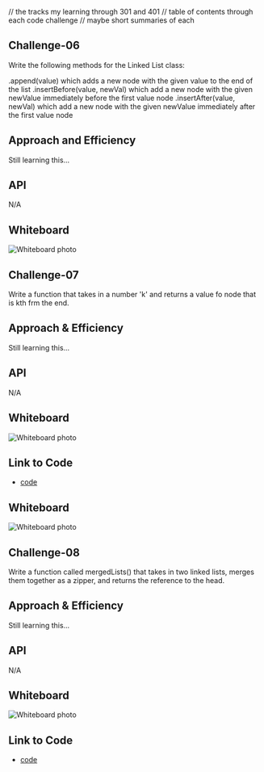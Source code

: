 


// the tracks my learning through 301 and 401
// table of contents through each code challenge
// maybe short summaries of each

## Challenge-06

Write the following methods for the Linked List class:

.append(value) which adds a new node with the given value to the end of the list
.insertBefore(value, newVal) which add a new node with the given newValue immediately before the first value node
.insertAfter(value, newVal) which add a new node with the given newValue immediately after the first value node

## Approach and Efficiency

Still learning this... <!-- What approach did you take? Why? What is the Big O space/time for this approach? -->

## API

N/A

## Whiteboard

![Whiteboard photo](../../assets/ll-insertions.jpg)

## Challenge-07

Write a function that takes in a number 'k' and returns a value fo node that is kth frm the end.

## Approach & Efficiency

Still learning this... <!-- What approach did you take? Why? What is the Big O space/time for this approach? -->

## API

N/A

## Whiteboard

![Whiteboard photo](../../assets/ll_kth_from_end.jpg)

## Link to Code

* [code](https://github.com/adrienneeaston/data-structures-and-algorithms/pull/32)


## Whiteboard

![Whiteboard photo](../../assets/ll-insertions.jpg)

## Challenge-08

Write a function called mergedLists() that takes in two linked lists, merges them together as a zipper, and returns the reference to the head.

## Approach & Efficiency

Still learning this... <!-- What approach did you take? Why? What is the Big O space/time for this approach? -->

## API

N/A

## Whiteboard

![Whiteboard photo](../../assets/mergedlists.jpg)

## Link to Code

* [code](https://github.com/adrienneeaston/data-structures-and-algorithms/pull/32)

